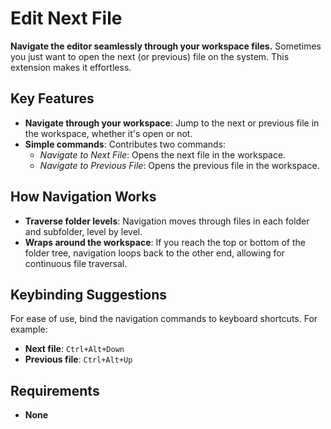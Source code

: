 # Edit Next File

**Navigate the editor seamlessly through your workspace files.** Sometimes you just want to open the next (or previous) file on the system. This extension makes it effortless.

## Key Features

- **Navigate through your workspace**: Jump to the next or previous file in the workspace, whether it's open or not.
- **Simple commands**: Contributes two commands:
  - _Navigate to Next File_: Opens the next file in the workspace.
  - _Navigate to Previous File_: Opens the previous file in the workspace.

## How Navigation Works

- **Traverse folder levels**: Navigation moves through files in each folder and subfolder, level by level.
- **Wraps around the workspace**: If you reach the top or bottom of the folder tree, navigation loops back to the other end, allowing for continuous file traversal.

## Keybinding Suggestions

For ease of use, bind the navigation commands to keyboard shortcuts. For example:

- **Next file**: `Ctrl+Alt+Down`
- **Previous file**: `Ctrl+Alt+Up`

## Requirements

- **None**
